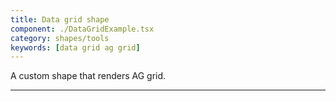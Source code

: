 ```yaml
---
title: Data grid shape
component: ./DataGridExample.tsx
category: shapes/tools
keywords: [data grid ag grid]
---
```


A custom shape that renders AG grid.

---
